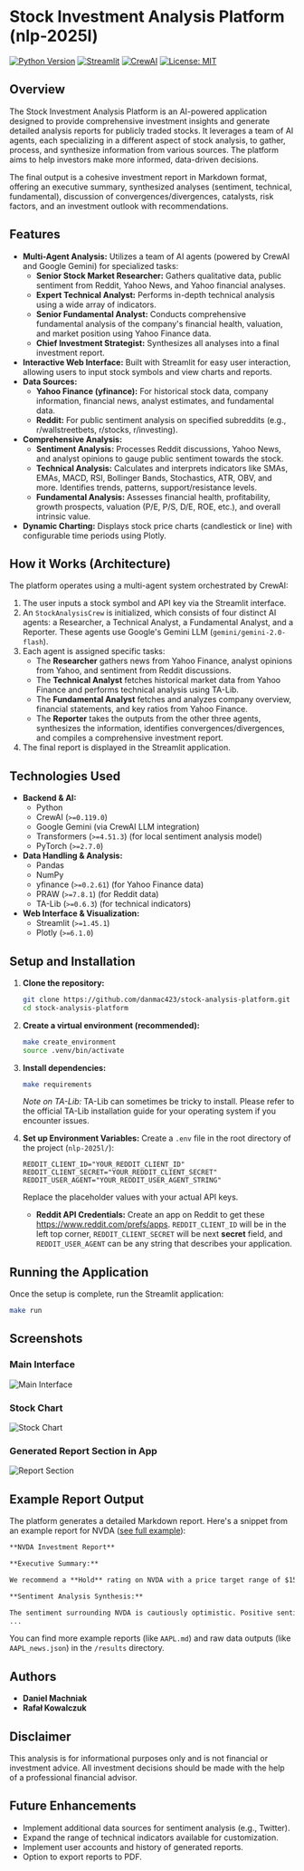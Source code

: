 # Stock Investment Analysis Platform (nlp-2025l)

[![Python Version](https://img.shields.io/badge/python-3.13%2B-blue.svg)](https://www.python.org/downloads/)
[![Streamlit](https://img.shields.io/badge/Streamlit-1.45.1-orange.svg)](https://streamlit.io)
[![CrewAI](https://img.shields.io/badge/CrewAI-0.119.0-green.svg)](https://www.crewai.com/)
[![License: MIT](https://img.shields.io/badge/License-MIT-yellow.svg)](https://opensource.org/licenses/MIT) 

## Overview

The Stock Investment Analysis Platform is an AI-powered application designed to provide comprehensive investment insights and generate detailed analysis reports for publicly traded stocks. It leverages a team of AI agents, each specializing in a different aspect of stock analysis, to gather, process, and synthesize information from various sources. The platform aims to help investors make more informed, data-driven decisions.

The final output is a cohesive investment report in Markdown format, offering an executive summary, synthesized analyses (sentiment, technical, fundamental), discussion of convergences/divergences, catalysts, risk factors, and an investment outlook with recommendations.

## Features

* **Multi-Agent Analysis:** Utilizes a team of AI agents (powered by CrewAI and Google Gemini) for specialized tasks:
    * **Senior Stock Market Researcher:** Gathers qualitative data, public sentiment from Reddit, Yahoo News, and Yahoo financial analyses.
    * **Expert Technical Analyst:** Performs in-depth technical analysis using a wide array of indicators.
    * **Senior Fundamental Analyst:** Conducts comprehensive fundamental analysis of the company's financial health, valuation, and market position using Yahoo Finance data.
    * **Chief Investment Strategist:** Synthesizes all analyses into a final investment report.
* **Interactive Web Interface:** Built with Streamlit for easy user interaction, allowing users to input stock symbols and view charts and reports.
* **Data Sources:**
    * **Yahoo Finance (yfinance):** For historical stock data, company information, financial news, analyst estimates, and fundamental data.
    * **Reddit:** For public sentiment analysis on specified subreddits (e.g., r/wallstreetbets, r/stocks, r/investing).
* **Comprehensive Analysis:**
    * **Sentiment Analysis:** Processes Reddit discussions, Yahoo News, and analyst opinions to gauge public sentiment towards the stock.
    * **Technical Analysis:** Calculates and interprets indicators like SMAs, EMAs, MACD, RSI, Bollinger Bands, Stochastics, ATR, OBV, and more. Identifies trends, patterns, support/resistance levels.
    * **Fundamental Analysis:** Assesses financial health, profitability, growth prospects, valuation (P/E, P/S, D/E, ROE, etc.), and overall intrinsic value.
* **Dynamic Charting:** Displays stock price charts (candlestick or line) with configurable time periods using Plotly.

## How it Works (Architecture)

The platform operates using a multi-agent system orchestrated by CrewAI:
1.  The user inputs a stock symbol and API key via the Streamlit interface.
2.  An `StockAnalysisCrew` is initialized, which consists of four distinct AI agents: a Researcher, a Technical Analyst, a Fundamental Analyst, and a Reporter. These agents use Google's Gemini LLM (`gemini/gemini-2.0-flash`).
3.  Each agent is assigned specific tasks:
    * The **Researcher** gathers news from Yahoo Finance, analyst opinions from Yahoo, and sentiment from Reddit discussions.
    * The **Technical Analyst** fetches historical market data from Yahoo Finance and performs technical analysis using TA-Lib.
    * The **Fundamental Analyst** fetches and analyzes company overview, financial statements, and key ratios from Yahoo Finance.
    * The **Reporter** takes the outputs from the other three agents, synthesizes the information, identifies convergences/divergences, and compiles a comprehensive investment report.
4.  The final report is displayed in the Streamlit application.

## Technologies Used

* **Backend & AI:**
    * Python
    * CrewAI (`>=0.119.0`)
    * Google Gemini (via CrewAI LLM integration)
    * Transformers (`>=4.51.3`) (for local sentiment analysis model)
    * PyTorch (`>=2.7.0`)
* **Data Handling & Analysis:**
    * Pandas
    * NumPy
    * yfinance (`>=0.2.61`) (for Yahoo Finance data)
    * PRAW (`>=7.8.1`) (for Reddit data)
    * TA-Lib (`>=0.6.3`) (for technical indicators)
* **Web Interface & Visualization:**
    * Streamlit (`>=1.45.1`)
    * Plotly (`>=6.1.0`)


## Setup and Installation

1.  **Clone the repository:**
    ```bash
    git clone https://github.com/danmac423/stock-analysis-platform.git
    cd stock-analysis-platform
    ```

2.  **Create a virtual environment (recommended):**
    ```bash
    make create_environment
    source .venv/bin/activate
    ```

3.  **Install dependencies:**
    ```bash
    make requirements
    ```
    *Note on TA-Lib:* TA-Lib can sometimes be tricky to install. Please refer to the official TA-Lib installation guide for your operating system if you encounter issues.

4.  **Set up Environment Variables:**
    Create a `.env` file in the root directory of the project (`nlp-2025l/`):
    ```
    REDDIT_CLIENT_ID="YOUR_REDDIT_CLIENT_ID"
    REDDIT_CLIENT_SECRET="YOUR_REDDIT_CLIENT_SECRET"
    REDDIT_USER_AGENT="YOUR_REDDIT_USER_AGENT_STRING"
    ```
    Replace the placeholder values with your actual API keys.
    * **Reddit API Credentials:** Create an app on Reddit to get these https://www.reddit.com/prefs/apps. `REDDIT_CLIENT_ID` will be in the left top corner, `REDDIT_CLIENT_SECRET` will be next **secret** field, and `REDDIT_USER_AGENT` can be any string that describes your application.

## Running the Application

Once the setup is complete, run the Streamlit application:
```bash
make run
```
## Screenshots
### Main Interface
![Main Interface](screenshots/main.png)

### Stock Chart
![Stock Chart](screenshots/chart.png)

### Generated Report Section in App
![Report Section](screenshots/report.png)

## Example Report Output

The platform generates a detailed Markdown report. Here's a snippet from an example report for NVDA ([see full example](results/NVDA.md)):

```markdown
**NVDA Investment Report**

**Executive Summary:**

We recommend a **Hold** rating on NVDA with a price target range of $150-$160 over the next 6-12 months. This recommendation is based on NVDA's strong fundamentals, dominant position in the AI market, and robust growth prospects, tempered by its high valuation and potential short-term technical headwinds. While the long-term outlook remains positive, the current price reflects much of the anticipated growth, and potential risks warrant a cautious approach.

**Sentiment Analysis Synthesis:**

The sentiment surrounding NVDA is cautiously optimistic. Positive sentiment is fueled by significant deals like Oracle's planned purchase of Nvidia chips and Elon Musk's commitment to expanding GPU infrastructure. These developments underscore the strong demand for Nvidia's technology in the AI sector. However, concerns about slowing cloud spending and potential trade headwinds create a mixed sentiment.
...
```

You can find more example reports (like `AAPL.md`) and raw data outputs (like `AAPL_news.json`) in the `/results` directory.



## Authors
* **Daniel Machniak**
* **Rafał Kowalczuk**

## Disclaimer
This analysis is for informational purposes only and is not financial or investment advice. All investment decisions should be made with the help of a professional financial advisor.

## Future Enhancements
* Implement additional data sources for sentiment analysis (e.g., Twitter).
* Expand the range of technical indicators available for customization.
* Implement user accounts and history of generated reports.
* Option to export reports to PDF.